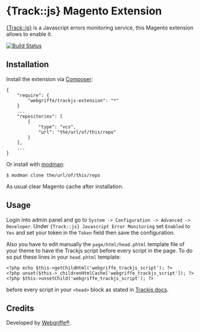 {Track::js} Magento Extension
=============================

[{Track::js}](https://trackjs.com/) is a Javascript errors monitoring service, this Magento extension allows to enable it.

[![Build Status](https://travis-ci.org/webgriffe/trackjs-extension.svg?branch=master)](https://travis-ci.org/webgriffe/trackjs-extension)

Installation
------------

Install the extension via [Composer](https://getcomposer.org/):

	{
		"require": {
			"webgriffe/trackjs-extension": "*"
		}
    	...
	    "repositories": [
    	    {
        	    "type": "vcs",
            	"url": "the/url/of/this/repo"
        	}
	    ],
    	...
	}

Or install with [modman](https://github.com/colinmollenhour/modman):
	
	$ modman clone the/url/of/this/repo
	
As usual clear Magento cache after installation.

Usage
-----

Login into admin panel and go to `System -> Configuration -> Advanced -> Developer`. Under `{Track::js} Javascript Error Monitoring` set `Enabled` to `Yes` and set your token in the `Token` field then save the configuration.

Also you have to edit manually the `page/html/head.phtml` template file of your theme to have the Trackjs script before every script in the page. To do so put these lines in your `head.phtml` template:

	<?php echo $this->getChildHtml('webgriffe_trackjs_script'); ?>
	<?php unset($this->_childrenHtmlCache['webgriffe_trackjs_script']); ?>
	<?php $this->unsetChild('webgriffe_trackjs_script'); ?>

before every script in your `<head>` block as stated in [Trackjs docs](https://my.trackjs.com/install?).

Credits
-------

Developed by [Webgriffe®](http://www.webgriffe.com).
